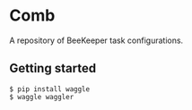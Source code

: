 Comb
====

A repository of BeeKeeper task configurations.

Getting started
---------------

    $ pip install waggle
    $ waggle waggler
